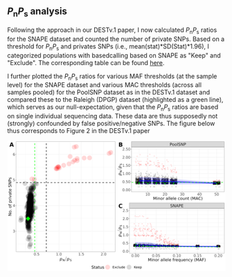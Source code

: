 ## _P_<sub>n</sub>_P_<sub>s</sub> analysis

Following the approach in our DESTv.1 paper, I now calculated _P_<sub>n</sub>_P_<sub>s</sub> ratios for the SNAPE dataset and counted the number of private SNPs. Based on a threshold for _P_<sub>n</sub>_P_<sub>s</sub> and privates SNPs (i.e., mean(stat)*SD(Stat)*1.96), I categorized populations with basedcalling based on SNAPE as "Keep" and "Exclude". The corresponding table can be found [here](results/classify_pops.txt).

I further plotted the _P_<sub>n</sub>_P_<sub>s</sub> ratios for various MAF thresholds (at the sample level) for the SNAPE dataset and various MAC thresholds (across all samples pooled) for the PoolSNP dataset as in the DESTv.1 dataset and compared these to the Raleigh (DPGP) dataset (highlighted as a green line), which serves as our null-expectation, given that the _P_<sub>n</sub>_P_<sub>s</sub> ratios are based on single individual sequencing data. These data are thus supposedly not (strongly) confounded by false positive/negative SNPs. The figure below thus corresponds to Figure 2 in the DESTv.1 paper

![Figure2](results/Figure2.png)